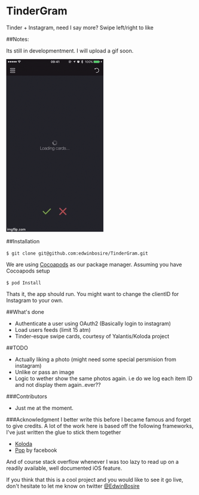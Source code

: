 # TinderGram
Tinder + Instagram, need I say more? Swipe left/right to like 

##Notes:

Its still in developmentment. I will upload a gif soon.

![cards](/tinderGramDemo.gif "Cards View")

##Installation

`$ git clone git@github.com:edwinbosire/TinderGram.git`

We are using [Cocoapods](cocoapods.org) as our package manager. Assuming you have Cocoapods setup

`$ pod Install`

Thats it, the app should run. You might want to change the clientID for Instagram to your own.

##What's done
- Authenticate a user using OAuth2 (Basically login to instagram)
- Load users feeds (limit 15 atm)
- Tinder-esque swipe cards, courtesy of Yalantis/Koloda project

##TODO
- Actually liking a photo (might need some special persmision from instagram)
- Unlike or pass an image
- Logic to wether show the same photos again. i.e do we log each item ID and not display them again..ever??


###Contributors
- Just me at the moment.

###Acknowledgment
I better write this before I became famous and forget to give credits.
A lot of the work here is based off the following frameworks, I've just written the glue to stick them together

- [Koloda](https://github.com/Yalantis/Koloda)
- [Pop](https://github.com/facebook/pop) by facebook

And of course stack overflow whenever I was too lazy to read up on a readily available, well documented iOS feature.

If you think that this is a cool project and you would like to see it go live, don't hesitate to let me know on twitter [@EdwinBosire](www.twitter.com/edwinbosire)

